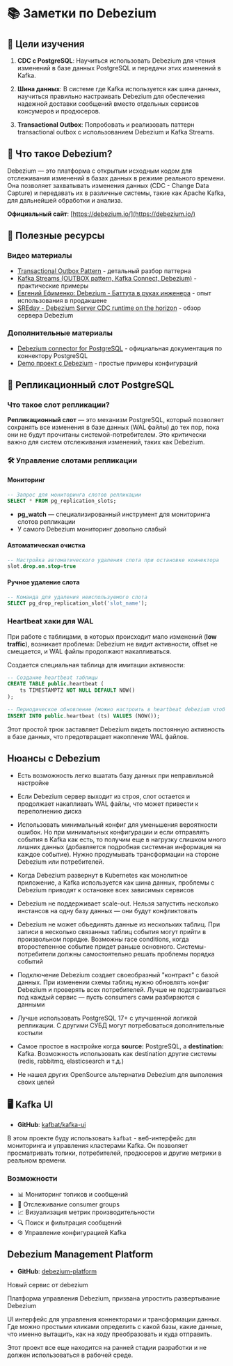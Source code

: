 # 📚 Заметки по Debezium

## 🎯 Цели изучения

1. **CDC с PostgreSQL**: Научиться использовать Debezium для чтения изменений в базе данных PostgreSQL и передачи этих изменений в Kafka.

2. **Шина данных**: В системе где Kafka используется как шина данных, научиться правильно настраивать Debezium для обеспечения надежной доставки сообщений вместо отдельных сервисов консумеров и продюсеров.

3. **Transactional Outbox**: Попробовать и реализовать паттерн transactional outbox с использованием Debezium и Kafka Streams.

## 📖 Что такое Debezium?

Debezium — это платформа с открытым исходным кодом для отслеживания изменений в базах данных в режиме реального времени. Она позволяет захватывать изменения данных (CDC - Change Data Capture) и передавать их в различные системы, такие как Apache Kafka, для дальнейшей обработки и анализа.

**Официальный сайт**: [https://debezium.io/](https://debezium.io/)

## 🔗 Полезные ресурсы

### Видео материалы

- [Transactional Outbox Pattern](https://www.youtube.com/watch?v=JssjO__iqy0) - детальный разбор паттерна
- [Kafka Streams (OUTBOX pattern, Kafka Connect, Debezium)](https://www.youtube.com/watch?v=uaT_AJujPnw) - практические примеры
- [Евгений Ефименко: Debezium - Баттута в руках инженера](https://www.youtube.com/watch?v=IPV6WVx71k8) - опыт использования в продакшене
- [SREday - Debezium Server CDC runtime on the horizon](https://www.youtube.com/watch?v=Bz4QaR-0zWQ) - обзор сервера Debezium

### Дополнительные материалы

- [Debezium connector for PostgreSQL](https://debezium.io/documentation/reference/3.2/connectors/postgresql.html) - официальная документация по коннектору PostgreSQL
- [Demo проект с Debezium](https://zh-efimenko.github.io/demo-debezium/) - простые примеры конфигураций

## 🔄 Репликационный слот PostgreSQL

### Что такое слот репликации?

**Репликационный слот** — это механизм PostgreSQL, который позволяет сохранять все изменения в базе данных (WAL файлы) до тех пор, пока они не будут прочитаны системой-потребителем. Это критически важно для систем отслеживания изменений, таких как Debezium.

### 🛠️ Управление слотами репликации

#### Мониторинг

```sql
-- Запрос для мониторинга слотов репликации
SELECT * FROM pg_replication_slots;
```

- **pg_watch** — специализированный инструмент для мониторинга слотов репликации
- У самого Debezium мониторинг довольно слабый

#### Автоматическая очистка

```sql
-- Настройка автоматического удаления слота при остановке коннектора
slot.drop.on.stop=true
```

#### Ручное удаление слота

```sql
-- Команда для удаления неиспользуемого слота
SELECT pg_drop_replication_slot('slot_name');
```

### Heartbeat хаки для WAL

При работе с таблицами, в которых происходит мало изменений (**low traffic**), возникает проблема: Debezium не видит активности, offset не смещается, и WAL файлы продолжают накапливаться.

Создается специальная таблица для имитации активности:

```sql
-- Создание heartbeat таблицы
CREATE TABLE public.heartbeat (
    ts TIMESTAMPTZ NOT NULL DEFAULT NOW()
);

-- Периодическое обновление (можно настроить в heartbeat debezium чтоб выполнялось автоматически)
INSERT INTO public.heartbeat (ts) VALUES (NOW());
```

Этот простой трюк заставляет Debezium видеть постоянную активность в базе данных, что предотвращает накопление WAL файлов.

## Нюансы с Debezium

- Есть возможность легко вшатать базу данных при неправильной настройке

- Если Debezium сервер выходит из строя, слот остается и продолжает накапливать WAL файлы, что может привести к переполнению диска

- Использовать минимальный конфиг для уменьшения вероятности ошибок. Но при минимальных конфигурации и если отправлять события в Kafka как есть, то получим еще в нагрузку слишком много лишних данных (добавляется подробная системная информация на каждое событие). Нужно продумывать трансформации на стороне Debezium или потребителей.

- Когда Debezium развернут в Kubernetes как монолитное приложение, а Kafka используется как шина данных, проблемы с Debezium приводят к остановке всех зависимых сервисов

- Debezium не поддерживает scale-out. Нельзя запустить несколько инстансов на одну базу данных — они будут конфликтовать

- Debezium не может объединять данные из нескольких таблиц. При записи в несколько связанных таблиц события могут прийти в произвольном порядке. Возможны race conditions, когда второстепенное событие придет раньше основного. Системы-потребители должны самостоятельно решать проблемы порядка событий

- Подключение Debezium создает своеобразный "контракт" с базой данных. При изменении схемы таблиц нужно обновлять конфиг Debezium и проверять всех потребителей. Лучше не подстраиваться под каждый сервис — пусть consumers сами разбираются с данными

- Лучше использовать PostgreSQL 17+ с улучшенной логикой репликации. С другими СУБД могут потребоваться дополнительные костыли

- Самое простое в настройке когда **source:** PostgreSQL, а **destination:** Kafka. Возможность использовать как destination другие системы (redis, rabbitmq, elasticsearch и т.д.)

- Не нашел других OpenSource альтернатив Debezium для выполения своих целей

## 🖥️ Kafka UI

- **GitHub**: [kafbat/kafka-ui](https://github.com/kafbat/kafka-ui)

В этом проекте буду использовать `kafbat` - веб-интерфейс для мониторинга и управления кластерами Kafka. Он позволяет просматривать топики, потребителей, продюсеров и другие метрики в реальном времени.

### Возможности

- 📊 Мониторинг топиков и сообщений
- 👥 Отслеживание consumer groups
- 📈 Визуализация метрик производительности
- 🔍 Поиск и фильтрация сообщений
- ⚙️ Управление конфигурацией Kafka

## Debezium Management Platform

- **GitHub**: [debezium-platform](https://github.com/debezium/debezium-platform)

Новый сервис от debezium

Платформа управления Debezium, призвана упростить развертывание Debezium

UI интерфейс для управления коннекторами и трансформации данных. Где можно простыми кликами определить с какой базы, какие данные, что именно вытащить, как на ходу преобразовать и куда отправить.

Этот проект все еще находится на ранней стадии разработки и не должен использоваться в рабочей среде.
